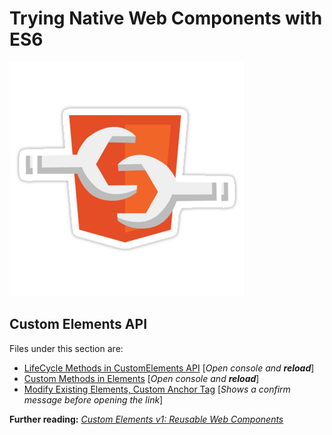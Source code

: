 # Trying Native Web Components with ES6

![WebComponentsLogo](webcomponents.png)

## Custom Elements API 

Files under this section are:

* [LifeCycle Methods in CustomElements API](custom-lifecycle-methods.html) [_Open console and **reload**_]
* [Custom Methods in Elements](custom-methods.html) [_Open console and **reload**_]
* [Modify Existing Elements, Custom Anchor Tag](custom-methods.html) [_Shows a confirm message before opening the link_]

**Further reading:** _[
Custom Elements v1: Reusable Web Components](https://developers.google.com/web/fundamentals/getting-started/primers/customelements)_